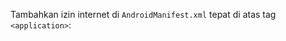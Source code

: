 Tambahkan izin internet di ``AndroidManifest.xml`` tepat di atas tag ``<application>``:  
<uses-permission android:name="android.permission.INTERNET" />
